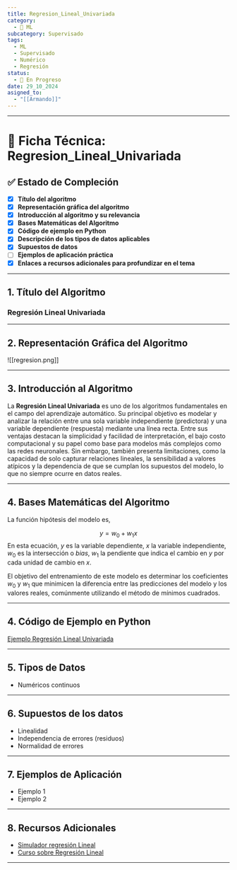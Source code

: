 ```yaml
---
title: Regresion_Lineal_Univariada
category:
  - 🤖 ML
subcategory: Supervisado
tags:
  - ML
  - Supervisado
  - Numérico
  - Regresión
status:
  - 🔵 En Progreso
date: 29_10_2024
asigned_to:
  - "[[Armando]]"
---
```

--- 
# 📝 Ficha Técnica: Regresion_Lineal_Univariada

## ✅ Estado de Compleción
- [x] **Título del algoritmo**
- [x] **Representación gráfica del algoritmo**
- [x] **Introducción al algoritmo y su relevancia**
- [x] **Bases Matemáticas del Algoritmo**
- [x] **Código de ejemplo en Python**
- [x] **Descripción de los tipos de datos aplicables**
- [x] **Supuestos de datos**
- [ ] **Ejemplos de aplicación práctica**
- [x] **Enlaces a recursos adicionales para profundizar en el tema**

---
## 1. Título del Algoritmo

### **Regresión Lineal Univariada**

---
## 2. Representación Gráfica del Algoritmo

![[regresion.png]]

---
## 3. Introducción al Algoritmo 

La **Regresión Lineal Univariada** es uno de los algoritmos fundamentales en el campo del aprendizaje automático. Su principal objetivo es modelar y analizar la relación entre una sola variable independiente (predictora) y una variable dependiente (respuesta) mediante una línea recta. Entre sus ventajas destacan la simplicidad y facilidad de interpretación, el bajo costo computacional y su papel como base para modelos más complejos como las redes neuronales. Sin embargo, también presenta limitaciones, como la capacidad de solo capturar relaciones lineales, la sensibilidad a valores atípicos y la dependencia de que se cumplan los supuestos del modelo, lo que no siempre ocurre en datos reales.  

---
## 4. Bases Matemáticas del Algoritmo

La función hipótesis del modelo es,

$$
y = w_0 + w_1x
$$
En esta ecuación, $y$ es la variable dependiente, $x$ la variable independiente, $w_0$ es la intersección o *bias*, $w_1$ la pendiente que indica el cambio en $y$ por cada unidad de cambio en $x$. 

El objetivo del entrenamiento de este modelo es determinar los coeficientes $w_0$ y $w_1$ que minimicen la diferencia entre las predicciones del modelo y los valores reales, comúnmente utilizando el método de mínimos cuadrados.

---
## 4. Código de Ejemplo en Python

[Ejemplo Regresión Lineal Univariada](C:\Users\arhui\Documents\projects\TAIA\src\basic_code\Regresion_Univariada.ipynb)

---
## 5.  Tipos de Datos

- Numéricos continuos
---
## 6.  Supuestos de los datos 

- Linealidad 
- Independencia de errores (residuos)
- Normalidad de errores
--- 
## 7. Ejemplos de Aplicación

- Ejemplo 1
- Ejemplo 2
---
## 8. Recursos Adicionales

- [Simulador regresión Lineal](https://phet.colorado.edu/sims/html/least-squares-regression/latest/least-squares-regression_all.html?locale=es)
- [Curso sobre Regresión Lineal](https://www.coursera.org/learn/machine-learning?specialization=machine-learning-introduction)
---

